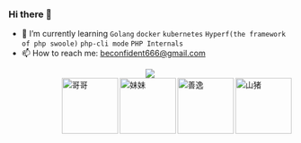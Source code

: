 ### Hi there 👋

- 🌱 I’m currently learning `Golang` `docker` `kubernetes` `Hyperf(the framework of php swoole)` `php-cli mode` `PHP Internals`
- 📫 How to reach me: <a href="mailto:beconfident666@gmail.com">beconfident666@gmail.com</a>

<div align="center"> <img src="https://github-profile-trophy.vercel.app/?username=sun0225SUN" /> </div>

<img src="https://i.loli.net/2020/12/17/RQUBWsvJmx4AhGb.gif" title="山猪" alt="山猪" align="right" style="height:100px;widti:100px">
<img src="https://i.loli.net/2020/12/17/xWpfMuiqKLbTkJS.gif" title="善逸" alt="善逸"  align="right" style="height:100px;widti:100px">
<img src="https://i.loli.net/2020/12/17/KCbR5QEWqSuTtc3.gif" title="妹妹" alt="妹妹" align="right" style="height:100px;widti:100px">
<img src="https://i.loli.net/2020/12/17/4xR9G1YlqE5Ibym.gif" title="哥哥" alt="哥哥" align="right" style="height:100px;widti:100px">

